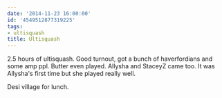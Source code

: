 ```yaml
---
date: '2014-11-23 16:00:00'
id: '4549512877319225'
tags:
- ultisquash
title: Ultisquash
---
```


2.5 hours of ultisquash. Good turnout, got a bunch of haverfordians and
some amp ppl. Butter even played. Allysha and StaceyZ came too. It was
Allysha's first time but she played really well.

Desi village for lunch.
